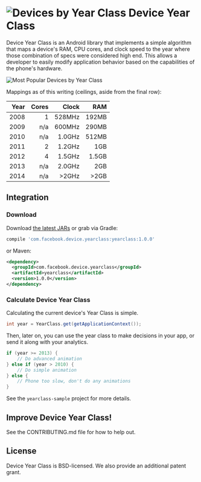 # ![Devices by Year Class](https://github.com/facebook/device-year-class/raw/master/docs/images/logo_trans_square.png) Device Year Class

Device Year Class is an Android library that implements a simple algorithm that maps
a device's RAM, CPU cores, and clock speed to the year where those combination
of specs were considered high end. This allows a developer to easily modify
application behavior based on the capabilities of the phone's hardware.

![Most Popular Devices by Year Class](https://github.com/facebook/device-year-class/raw/master/docs/images/popular_devices_by_year_class.png)

Mappings as of this writing (ceilings, aside from the final row):

|Year|	Cores|	Clock |	RAM  |
|---:|------:|-------:|-----:|
|2008|	1    |	528MHz|	192MB|
|2009|	n/a  |	600MHz|	290MB|
|2010|	n/a  |	1.0GHz|	512MB|
|2011|	2    |	1.2GHz|	  1GB|
|2012|	4    |	1.5GHz|	1.5GB|
|2013|	n/a  |	2.0GHz|	  2GB|
|2014|	n/a  |   >2GHz|	 >2GB|


## Integration

### Download
Download [the latest JARs](https://github.com/facebook/device-year-class/releases/latest) or grab via Gradle:
```groovy
compile 'com.facebook.device.yearclass:yearclass:1.0.0'
```
or Maven:
```xml
<dependency>
  <groupId>com.facebook.device.yearclass</groupId>
  <artifactId>yearclass</artifactId>
  <version>1.0.0</version>
</dependency>
```

### Calculate Device Year Class
Calculating the current device's Year Class is simple.

```java
int year = YearClass.get(getApplicationContext());
```

Then, later on, you can use the year class to make decisions in your app, or
send it along with your analytics.

```java
if (year >= 2013) {
    // Do advanced animation
} else if (year > 2010) {
    // Do simple animation
} else {
    // Phone too slow, don't do any animations
}
```

See the `yearclass-sample` project for more details.

## Improve Device Year Class!
See the CONTRIBUTING.md file for how to help out.

## License
Device Year Class is BSD-licensed. We also provide an additional patent grant.
